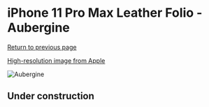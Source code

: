 # iPhone 11 Pro Max Leather Folio - Aubergine

[Return to previous page](/iphone_11)

[High-resolution image from Apple](https://store.storeimages.cdn-apple.com/8756/as-images.apple.com/is/MX092?wid=4500&hei=4500&fmt=png)

<div style="width: 512px"><img src="/almost_uncompressed/MX092.webp" alt="Aubergine"></div>

## Under construction
